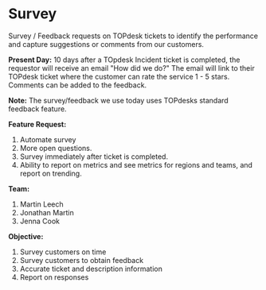 # Survey

Survey / Feedback requests on TOPdesk tickets to identify the performance and capture suggestions or comments from our customers. 

**Present Day:**
10 days after a TOpdesk Incident ticket is completed, the requestor will receive an email "How did we do?"
The email will link to their TOPdesk ticket where the customer can rate the service 1 - 5 stars. 
Comments can be added to the feedback.

**Note:**
The survey/feedback we use today uses TOPdesks standard feedback feature.

**Feature Request:**
1. Automate survey
2. More open questions.
3. Survey immediately after ticket is completed.
4. Ability to report on metrics and see metrics for regions and teams, and report on trending.

**Team:**
1. Martin Leech
2. Jonathan Martin
3. Jenna Cook

**Objective:**
1. Survey customers on time
2. Survey customers to obtain feedback
3. Accurate ticket and description information
4. Report on responses

